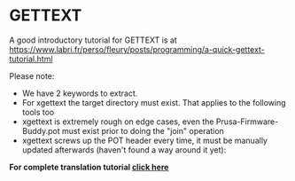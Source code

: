 # GETTEXT
A good introductory tutorial for GETTEXT is at
https://www.labri.fr/perso/fleury/posts/programming/a-quick-gettext-tutorial.html

Please note:
* We have 2 keywords to extract.
* For xgettext the target directory must exist. That applies to the following tools too
* xgettext is extremely rough on edge cases, even the Prusa-Firmware-Buddy.pot must exist prior to doing the "join" operation
* xgettext screws up the POT header every time, it must be manually updated afterwards (haven't found a way around it yet):

**For complete translation tutorial [click here](../../utils/translations_and_fonts/README_TRANSLATIONS.md)**
